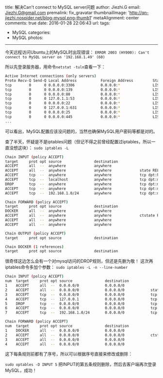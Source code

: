 title: 解决Can't connect to MySQL server问题
author: Jiezhi.G
email: Jiezhi.G@gmail.com
premalink: fix_gravatar
thumbnailImage: 'http://qn-jiezhi.nospider.net/blog-mysql.png-thumb1'
metaAlignment: center
comments: true
date: 2016-01-28 22:06:43
url:
tags:
- MySQL
categories:
- MySQL
photos:
---

今天远程访问Ubuntu上的MySQL时出现错误：
`ERROR 2003 (HY000): Can't connect to MySQL server on '192.168.1.49' (60)`

<!--more-->


所以先登录服务器，用命令`netstat -tuln`查看一下：
```bash
Active Internet connections (only servers)
Proto Recv-Q Send-Q Local Address           Foreign Address         State
tcp        0      0 0.0.0.0:3306            0.0.0.0:*               LISTEN
tcp        0      0 0.0.0.0:139             0.0.0.0:*               LISTEN
tcp        0      0 0.0.0.0:80              0.0.0.0:*               LISTEN
tcp        0      0 127.0.1.1:53            0.0.0.0:*               LISTEN
tcp        0      0 0.0.0.0:22              0.0.0.0:*               LISTEN
tcp        0      0 127.0.0.1:631           0.0.0.0:*               LISTEN
tcp        0      0 0.0.0.0:25              0.0.0.0:*               LISTEN
tcp        0      0 0.0.0.0:445             0.0.0.0:*               LISTEN
...
```
可以看出，MySQL配置应该没问题的，当然也确保MySQL用户密码等都是对的。

查了半天，怀疑是不是iptables问题（但记不得之前曾经配置过iptables，所以一直没想这块）：
`sudo iptables -L`
```bash
Chain INPUT (policy ACCEPT)
target     prot opt source               destination
ACCEPT     all  --  anywhere             anywhere
ACCEPT     all  --  anywhere             anywhere             state RELATED,ESTABLISHED
ACCEPT     tcp  --  anywhere             anywhere             tcp dpt:http
ACCEPT     tcp  --  localhost            anywhere             tcp dpt:mysql
DROP       tcp  --  anywhere             anywhere             tcp dpt:mysql
ACCEPT     tcp  --  anywhere             anywhere             tcp dpt:mysql
ACCEPT     tcp  --  192.168.1.0/24       anywhere             tcp dpt:mysql

Chain FORWARD (policy ACCEPT)
target     prot opt source               destination
DOCKER     all  --  anywhere             anywhere
ACCEPT     all  --  anywhere             anywhere             ctstate RELATED,ESTABLISHED
ACCEPT     all  --  anywhere             anywhere
ACCEPT     all  --  anywhere             anywhere

Chain OUTPUT (policy ACCEPT)
target     prot opt source               destination

Chain DOCKER (1 references)
target     prot opt source               destination

```
很奇怪这边怎么会有一个对mysql访问的DROP规则，但还是先删为敬！
这次再iptables命令多加个参数：
`sudo iptables -L -n --line-number  `
```bash
Chain INPUT (policy ACCEPT)
num  target     prot opt source               destination
1    ACCEPT     all  --  0.0.0.0/0            0.0.0.0/0
2    ACCEPT     all  --  0.0.0.0/0            0.0.0.0/0            state RELATED,ESTABLISHED
3    ACCEPT     tcp  --  0.0.0.0/0            0.0.0.0/0            tcp dpt:80
4    ACCEPT     tcp  --  127.0.0.1            0.0.0.0/0            tcp dpt:3306
5    DROP       tcp  --  0.0.0.0/0            0.0.0.0/0            tcp dpt:3306
6    ACCEPT     tcp  --  0.0.0.0/0            0.0.0.0/0            tcp dpt:3306
7    ACCEPT     tcp  --  192.168.1.0/24       0.0.0.0/0            tcp dpt:3306

Chain FORWARD (policy ACCEPT)
num  target     prot opt source               destination
1    DOCKER     all  --  0.0.0.0/0            0.0.0.0/0
2    ACCEPT     all  --  0.0.0.0/0            0.0.0.0/0            ctstate RELATED,ESTABLISHED
3    ACCEPT     all  --  0.0.0.0/0            0.0.0.0/0
4    ACCEPT     all  --  0.0.0.0/0            0.0.0.0/0

```
这下每条规则前都有了序号，所以可以根据序号直接来修改或删除：

`sudo optables -D INPUT 5`
把INPUT的第五条规则删除，然后去客户端再次登录MySQL，成功！
